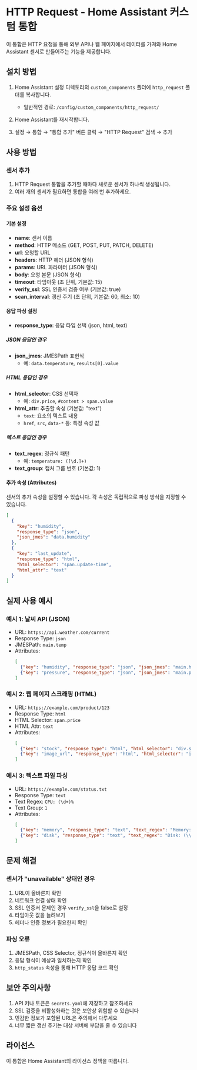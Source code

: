 # HTTP Request - Home Assistant 커스텀 통합

이 통합은 HTTP 요청을 통해 외부 API나 웹 페이지에서 데이터를 가져와 Home Assistant 센서로 만들어주는 기능을 제공합니다.

## 설치 방법

1. Home Assistant 설정 디렉토리의 `custom_components` 폴더에 `http_request` 폴더를 복사합니다.
   - 일반적인 경로: `/config/custom_components/http_request/`

2. Home Assistant를 재시작합니다.

3. 설정 → 통합 → "통합 추가" 버튼 클릭 → "HTTP Request" 검색 → 추가

## 사용 방법

### 센서 추가
1. HTTP Request 통합을 추가할 때마다 새로운 센서가 하나씩 생성됩니다.
2. 여러 개의 센서가 필요하면 통합을 여러 번 추가하세요.

### 주요 설정 옵션

#### 기본 설정
- **name**: 센서 이름
- **method**: HTTP 메소드 (GET, POST, PUT, PATCH, DELETE)
- **url**: 요청할 URL
- **headers**: HTTP 헤더 (JSON 형식)
- **params**: URL 파라미터 (JSON 형식)
- **body**: 요청 본문 (JSON 형식)
- **timeout**: 타임아웃 (초 단위, 기본값: 15)
- **verify_ssl**: SSL 인증서 검증 여부 (기본값: true)
- **scan_interval**: 갱신 주기 (초 단위, 기본값: 60, 최소: 10)

#### 응답 파싱 설정
- **response_type**: 응답 타입 선택 (json, html, text)

##### JSON 응답인 경우
- **json_jmes**: JMESPath 표현식
  - 예: `data.temperature`, `results[0].value`

##### HTML 응답인 경우
- **html_selector**: CSS 선택자
  - 예: `div.price`, `#content > span.value`
- **html_attr**: 추출할 속성 (기본값: "text")
  - `text`: 요소의 텍스트 내용
  - `href`, `src`, `data-*` 등: 특정 속성 값

##### 텍스트 응답인 경우
- **text_regex**: 정규식 패턴
  - 예: `temperature: ([\d.]+)`
- **text_group**: 캡처 그룹 번호 (기본값: 1)

#### 추가 속성 (Attributes)
센서의 추가 속성을 설정할 수 있습니다. 각 속성은 독립적으로 파싱 방식을 지정할 수 있습니다.

```json
[
  {
    "key": "humidity",
    "response_type": "json",
    "json_jmes": "data.humidity"
  },
  {
    "key": "last_update",
    "response_type": "html",
    "html_selector": "span.update-time",
    "html_attr": "text"
  }
]
```

## 실제 사용 예시

### 예시 1: 날씨 API (JSON)
- URL: `https://api.weather.com/current`
- Response Type: `json`
- JMESPath: `main.temp`
- Attributes:
  ```json
  [
    {"key": "humidity", "response_type": "json", "json_jmes": "main.humidity"},
    {"key": "pressure", "response_type": "json", "json_jmes": "main.pressure"}
  ]
  ```

### 예시 2: 웹 페이지 스크래핑 (HTML)
- URL: `https://example.com/product/123`
- Response Type: `html`
- HTML Selector: `span.price`
- HTML Attr: `text`
- Attributes:
  ```json
  [
    {"key": "stock", "response_type": "html", "html_selector": "div.stock-status", "html_attr": "text"},
    {"key": "image_url", "response_type": "html", "html_selector": "img.product", "html_attr": "src"}
  ]
  ```

### 예시 3: 텍스트 파일 파싱
- URL: `https://example.com/status.txt`
- Response Type: `text`
- Text Regex: `CPU: (\d+)%`
- Text Group: `1`
- Attributes:
  ```json
  [
    {"key": "memory", "response_type": "text", "text_regex": "Memory: (\\d+)%", "text_group": 1},
    {"key": "disk", "response_type": "text", "text_regex": "Disk: (\\d+)%", "text_group": 1}
  ]
  ```

## 문제 해결

### 센서가 "unavailable" 상태인 경우
1. URL이 올바른지 확인
2. 네트워크 연결 상태 확인
3. SSL 인증서 문제인 경우 `verify_ssl`을 false로 설정
4. 타임아웃 값을 늘려보기
5. 헤더나 인증 정보가 필요한지 확인

### 파싱 오류
1. JMESPath, CSS Selector, 정규식이 올바른지 확인
2. 응답 형식이 예상과 일치하는지 확인
3. `http_status` 속성을 통해 HTTP 응답 코드 확인

## 보안 주의사항

1. API 키나 토큰은 `secrets.yaml`에 저장하고 참조하세요
2. SSL 검증을 비활성화하는 것은 보안상 위험할 수 있습니다
3. 민감한 정보가 포함된 URL은 주의해서 다루세요
4. 너무 짧은 갱신 주기는 대상 서버에 부담을 줄 수 있습니다

## 라이선스

이 통합은 Home Assistant의 라이선스 정책을 따릅니다.